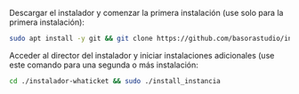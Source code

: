 Descargar el instalador y comenzar la primera instalación (use solo para la primera instalación):

```bash
sudo apt install -y git && git clone https://github.com/basorastudio/instalador-whaticket && sudo chmod -R 777 instalador-whaticket && cd instalador-whaticket && sudo ./install_primaria
```

Acceder al director del instalador y iniciar instalaciones adicionales (use este comando para una segunda o más instalación:
```bash
cd ./instalador-whaticket && sudo ./install_instancia
```

